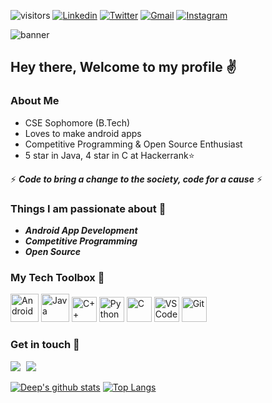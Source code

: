 ![visitors](https://visitor-badge.laobi.icu/badge?page_id=deepdhar.visitor-badge)
<a href="https://www.linkedin.com/in/deep-dhar/" target="_blank"><img src="https://img.shields.io/badge/-LinkedIn-blue?style=flat-square&logo=Linkedin&logoColor=white" alt="Linkedin"></a>  <a href="https://twitter.com/deepdhar2000" target="_blank"><img src="https://img.shields.io/badge/-Twitter-1ca0f1?style=flat-square&labelColor=1ca0f1&logo=twitter&logoColor=white" alt="Twitter"></a>  <a href="https://mail.google.com/mail/?view=cm&fs=1&to=dhar2017.slg@gmail.com.com&su=SUBJECT&body=BODY&bcc=" target="_blank"><img src="https://img.shields.io/badge/-Gmail-c14438?style=flat-square&logo=Gmail&logoColor=white" alt="Gmail"></a>  <a href="https://instagram.com/_deepdhar_/" target="_blank"><img src="https://img.shields.io/badge/-Instagram-C13584?style=flat-square&labelColor=C13584&logo=instagram&logoColor=white" alt="Instagram"></a>

<img alt="banner" src="https://user-images.githubusercontent.com/53803245/122100944-63527600-ce31-11eb-976e-cdcff8a14ec2.gif" />

## Hey there, Welcome to my profile ✌

### About Me
- CSE Sophomore (B.Tech)
- Loves to make android apps
- Competitive Programming & Open Source Enthusiast
- 5 star in Java, 4 star in C at Hackerrank⭐


⚡ **_Code to bring a change to the society, code for a cause_** ⚡


### Things I am passionate about 🎯
- ***Android App Development***
- ***Competitive Programming***
- ***Open Source***


### My Tech Toolbox 🧰

<p align="left">
  <img src="https://user-images.githubusercontent.com/53803245/114309142-d96df000-9b03-11eb-886d-8cbdbdae7c9b.png" alt="Android" width="45" height="45"/>
  <img src="https://user-images.githubusercontent.com/53803245/114308820-be4eb080-9b02-11eb-8945-db7bcf798b4a.png" alt="Java" width="45" height="45"/>
  <img src="https://upload.wikimedia.org/wikipedia/commons/1/18/ISO_C%2B%2B_Logo.svg" alt="C++" width="40" height="40"/>
  <img src="https://camo.githubusercontent.com/888e388801f947dec7c3d843942c277af25fe2b1aed1821542c4e711f210312a/68747470733a2f2f75706c6f61642e77696b696d656469612e6f72672f77696b6970656469612f636f6d6d6f6e732f7468756d622f632f63332f507974686f6e2d6c6f676f2d6e6f746578742e7376672f37363870782d507974686f6e2d6c6f676f2d6e6f746578742e7376672e706e67" alt="Python" width="40" height="40"/>
  <img src="https://user-images.githubusercontent.com/53803245/114309044-78461c80-9b03-11eb-81bb-f0d309e11018.png" alt="C" width="40" height="40"/>
  <img src="https://user-images.githubusercontent.com/674621/71187801-14e60a80-2280-11ea-94c9-e56576f76baf.png" alt="VS Code" width="40" height="40"/>
  <img src="https://git-scm.com/images/logos/downloads/Git-Icon-1788C.png" alt="Git" width="40" height="40"/>
</p>



### Get in touch 📱
<a href="https://www.linkedin.com/in/deep-dhar/"><img src="https://gp3.googleusercontent.com/rs4yxqGcOQBD43JjqIX8SB5rMojfLpdI2gTJn_1HtaKRyj8QFyzB1WH9f-CkBEvEkZRpPONZADLwsbhGOQk5ddEPb8upQdsmxxyJVEVAmn0KPVK4CPXgFe14fpIWn_Aw6b8NjFbc_Q=s48-p-k" style="margin-right : 5px"/></a>
<a href="https://twitter.com/deepdhar2000"><img src="https://gp3.googleusercontent.com/v_LdxBFUbEB6Jd7-4kTqWEepbGRnBEbmRnCL6cVjApJchGsKDE4frlchAlV389TMp3BsuGgMgu-e5ttHz7fzUbDqiNe5Jl1GhzwZRFla8O7trVP_N71bgD3XBTp4m0RC5noudt8Bwg=s48-p-k" style="margin-right : 5px"/></a>
<!--<a href="https://www.instagram.com/_deepdhar_/"><img src="https://icons.iconarchive.com/icons/designbolts/free-instagram/256/Hover-Instagram-3-icon.png" style="margin-right : 5px"/></a>-->
  
[![Deep's github stats](https://github-readme-stats.vercel.app/api?username=deepdhar&show_icons=true&theme=algolia)](https://github.com/deepdhar?tab=repositories)
[![Top Langs](https://github-readme-stats.vercel.app/api/top-langs/?username=deepdhar&show_icons=true&theme=algolia)](https://github.com/deepdhar?tab=repositories) 

